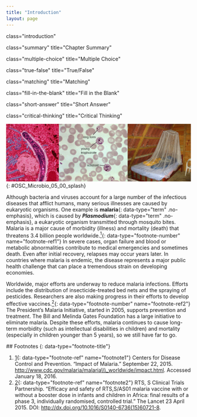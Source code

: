 ```yaml
---
title: "Introduction"
layout: page
---
```



<cnx-pi data-type="cnx.flag.introduction"> class="introduction" </cnx-pi>

<cnx-pi data-type="cnx.eoc">class="summary" title="Chapter Summary"</cnx-pi>

<cnx-pi data-type="cnx.eoc">class="multiple-choice" title="Multiple Choice"</cnx-pi>

<cnx-pi data-type="cnx.eoc">class="true-false" title="True/False"</cnx-pi>

<cnx-pi data-type="cnx.eoc">class="matching" title="Matching"</cnx-pi>

<cnx-pi data-type="cnx.eoc">class="fill-in-the-blank" title="Fill in the Blank"</cnx-pi>

<cnx-pi data-type="cnx.eoc">class="short-answer" title="Short Answer"</cnx-pi>

<cnx-pi data-type="cnx.eoc">class="critical-thinking" title="Critical Thinking"</cnx-pi>

 ![Micrograph of a long cell. Micrograph of blood cells. Some have a red ring labeled &#x201C;ring form&#x201D;, others have dark dots and a larger ring labeled &#x201C;young trophozoite&#x201D;, and others have many dark dots and an amorphous structure labeled &#x201C;schizont&#x201D;. A photograph of mosquito netting over a bed.](../resources/OSC_Microbio_05_00_splash.jpg "Malaria is a disease caused by a eukaryotic parasite transmitted to humans by mosquitos. Micrographs (left and center) show a sporozoite life stage, trophozoites, and a schizont in a blood smear. On the right is depicted a primary defense against mosquito-borne illnesses like malaria&#x2014;mosquito netting. (credit left: modification of work by Ute Frevert; credit middle: modification of work by Centers for Disease Control and Prevention; credit right: modification of work by Tjeerd Wiersma)"){: #OSC_Microbio_05_00_splash}

Although bacteria and viruses account for a large number of the infectious diseases that afflict humans, many serious illnesses are caused by eukaryotic organisms. One example is **malaria**{: data-type="term" .no-emphasis}, which is caused by ***Plasmodium***{: data-type="term" .no-emphasis}, a eukaryotic organism transmitted through mosquito bites. Malaria is a major cause of morbidity (illness) and mortality (death) that threatens 3.4 billion people worldwide.[<sup>1</sup>](#footnote1){: data-type="footnote-number" name="footnote-ref1"} In severe cases, organ failure and blood or metabolic abnormalities contribute to medical emergencies and sometimes death. Even after initial recovery, relapses may occur years later. In countries where malaria is endemic, the disease represents a major public health challenge that can place a tremendous strain on developing economies.

Worldwide, major efforts are underway to reduce malaria infections. Efforts include the distribution of insecticide-treated bed nets and the spraying of pesticides. Researchers are also making progress in their efforts to develop effective vaccines.[<sup>2</sup>](#footnote2){: data-type="footnote-number" name="footnote-ref2"} The President’s Malaria Initiative, started in 2005, supports prevention and treatment. The Bill and Melinda Gates Foundation has a large initiative to eliminate malaria. Despite these efforts, malaria continues to cause long-term morbidity (such as intellectual disabilities in children) and mortality (especially in children younger than 5 years), so we still have far to go.

<div data-type="footnote-refs" markdown="1">
## Footnotes
{: data-type="footnote-title"}

1.  [1](#footnote-ref1){: data-type="footnote-ref" name="footnote1"} Centers for Disease Control and Prevention. “Impact of Malaria.” September 22, 2015. http://www.cdc.gov/malaria/malaria\\\_worldwide/impact.html. Accessed January 18, 2016.
2.  [2](#footnote-ref2){: data-type="footnote-ref" name="footnote2"} RTS, S Clinical Trials Partnership. “Efficacy and safety of RTS,S/AS01 malaria vaccine with or without a booster dose in infants and children in Africa: final results of a phase 3, individually randomised, controlled trial.” The Lancet 23 April 2015. DOI: http://dx.doi.org/10.1016/S0140-6736(15)60721-8.

</div>

